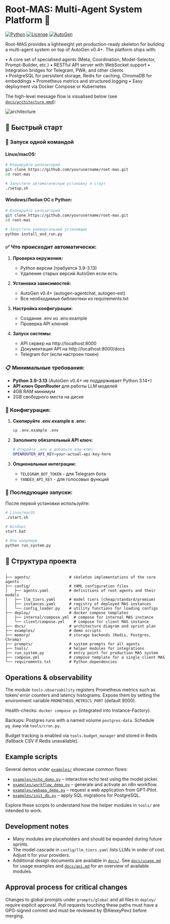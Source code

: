 # Root-MAS: Multi-Agent System Platform 🤖

[![Python](https://img.shields.io/badge/python-3.9--3.13-blue.svg)](https://www.python.org/downloads/)
[![License](https://img.shields.io/badge/license-MIT-green.svg)](LICENSE)
[![AutoGen](https://img.shields.io/badge/AutoGen-0.5.1+-orange.svg)](https://github.com/microsoft/autogen)

Root-MAS provides a lightweight yet production-ready skeleton for building a multi-agent system on top of AutoGen v0.4+. The platform ships with:

• A core set of specialised agents (Meta, Coordination, Model-Selector, Prompt-Builder, etc.)
• RESTful API server with WebSocket support
• Integration bridges for Telegram, PWA, and other clients  
• PostgreSQL for persistent storage, Redis for caching, ChromaDB for embeddings
• Prometheus metrics and structured logging
• Easy deployment via Docker Compose or Kubernetes

The high-level message flow is visualised below (see [`docs/architecture.mmd`](docs/architecture.mmd)):

![architecture](https://raw.githubusercontent.com/any/placeholder/diagram.svg)

## 🚀 Быстрый старт

### 🎯 Запуск одной командой

#### Linux/macOS:
```bash
# Клонируйте репозиторий
git clone https://github.com/yourusername/root-mas.git
cd root-mas

# Запустите автоматическую установку и старт
./setup.sh
```

#### Windows/Любая ОС с Python:
```bash
# Клонируйте репозиторий
git clone https://github.com/yourusername/root-mas.git
cd root-mas

# Запустите универсальный установщик
python install_and_run.py
```

### ✅ Что происходит автоматически:

1. **Проверка окружения:**
   - Python версии (требуется 3.9-3.13)
   - Удаление старых версий AutoGen если есть

2. **Установка зависимостей:**
   - AutoGen v0.4+ (autogen-agentchat, autogen-ext)
   - Все необходимые библиотеки из requirements.txt

3. **Настройка конфигурации:**
   - Создание .env из .env.example
   - Проверка API ключей

4. **Запуск системы:**
   - API сервер на http://localhost:8000
   - Документация API на http://localhost:8000/docs
   - Telegram бот (если настроен токен)

### 📋 Минимальные требования:

- **Python 3.9-3.13** (AutoGen v0.4+ не поддерживает Python 3.14+)
- **API ключ OpenRouter** для работы LLM моделей
- 4GB RAM минимум
- 2GB свободного места на диске

### 🔧 Конфигурация:

1. **Скопируйте .env.example в .env:**
   ```bash
   cp .env.example .env
   ```

2. **Заполните обязательный API ключ:**
   ```bash
   # Откройте .env и добавьте ваш ключ
   OPENROUTER_API_KEY=your-actual-api-key-here
   ```

3. **Опциональные интеграции:**
   - `TELEGRAM_BOT_TOKEN` - для Telegram бота
   - `YANDEX_API_KEY` - для голосовых функций

### 🚀 Последующие запуски:

После первой установки используйте:

```bash
# Linux/macOS
./start.sh

# Windows
start.bat

# Или напрямую
python run_system.py
```

## 📁 Структура проекта

```
.
├── agents/                 # skeleton implementations of the core agents
├── config/                 # YAML configuration files
│   ├── agents.yaml         # definitions of root agents and their models
│   ├── llm_tiers.yaml      # model tiers (cheap/standard/premium)
│   ├── instances.yaml      # registry of deployed MAS instances
│   └── config_loader.py    # utility functions for loading configs
├── deploy/                 # docker compose templates
│   ├── internal/compose.yml  # compose for internal MAS instance
│   └── client/compose.yml    # compose for client MAS instance
├── docs/                   # architecture diagram and sprint plan
├── examples/               # demo scripts
├── memory/                 # storage backends (Redis, Postgres, Chroma)
├── prompts/                # system prompts for all agents
├── tools/                  # helper modules for integrations
├── run_system.py           # entry point for production MAS system
├── compose.yml             # compose template for a single client MAS
└── requirements.txt        # Python dependencies
```

## Operations & observability

The module `tools.observability` registers Prometheus metrics such as
token/ error counters and latency histograms.  Expose them by setting
the environment variable `PROMETHEUS_METRICS_PORT` (default 9000).

Health-checks: `docker compose ps` (integrated into Instance-Factory).

Backups: Postgres runs with a named volume `postgres-data`.  Schedule
`pg_dump` via `tools/cron.py`.

Budget tracking is enabled via `tools.budget_manager` and stored in Redis
(fallback CSV if Redis unavailable).

## Example scripts

Several demos under [`examples/`](examples) showcase common flows:

- [`examples/echo_demo.py`](examples/echo_demo.py) – interactive echo test using the model picker.
- [`examples/workflow_demo.py`](examples/workflow_demo.py) – generate and activate an n8n workflow.
- [`examples/webapp_demo.py`](examples/webapp_demo.py) – request a web application from GPT‑Pilot.
- [`examples/init_db.py`](examples/init_db.py) – apply SQL migrations for PostgreSQL.

Explore these scripts to understand how the helper modules in `tools/` are intended to work.

## Development notes

* Many modules are placeholders and should be expanded during future sprints.
* The model cascade in `config/llm_tiers.yaml` lists LLMs in order of cost.  Adjust it for your providers.
* Additional design documents are available in [`docs/`](docs). See
  [`docs/usage.md`](docs/usage.md) for usage examples and
  [`docs/api.md`](docs/api.md) for an overview of available modules.

## Approval process for critical changes

Changes to global prompts under `prompts/global` and all files in `deploy/`
require explicit approval. Pull requests touching these paths must have a
GPG-signed commit and must be reviewed by @AlexeyPevz before merging.

